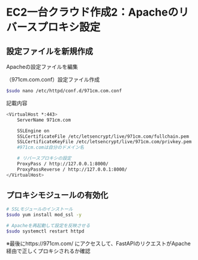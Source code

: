 # EC2一台クラウド作成2：Apacheのリバースプロキシ設定

## 設定ファイルを新規作成

Apacheの設定ファイルを編集

（971cm.com.conf）設定ファイル作成

```bash
$sudo nano /etc/httpd/conf.d/971cm.com.conf
```

記載内容

```bash
<VirtualHost *:443>
    ServerName 971cm.com

    SSLEngine on
    SSLCertificateFile /etc/letsencrypt/live/971cm.com/fullchain.pem
    SSLCertificateKeyFile /etc/letsencrypt/live/971cm.com/privkey.pem
    #971cm.comは自分のドメイン名

    # リバースプロキシの設定
    ProxyPass / http://127.0.0.1:8000/
    ProxyPassReverse / http://127.0.0.1:8000/
</VirtualHost>
```

## プロキシモジュールの有効化

```bash
# SSLモジュールのインストール
$sudo yum install mod_ssl -y

# Apacheを再起動して設定を反映させる
$sudo systemctl restart httpd
```

※最後にhttps://971cm.com/ にアクセスして、FastAPIのリクエストがApache経由で正しくプロキシされるか確認